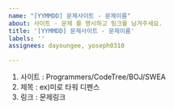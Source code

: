 ```yaml
---
name: "[YYMMDD] 문제사이트 - 문제이름"
about: 사이트 - 문제 를 명시하고 링크를 남겨주세요.
title: '[YYMMDD] 문제사이트 - 문제이름'
labels: ''
assignees: dayoungee, yoseph0310

---
```


1. 사이트 : Programmers/CodeTree/BOJ/SWEA
2. 제목 : ex)미로 타워 디펜스
3. 링크 : 문제링크
